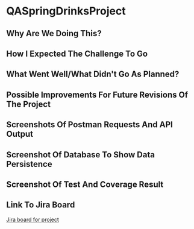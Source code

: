 # QASpringDrinksProject

## Why Are We Doing This?

## How I Expected The Challenge To Go

## What Went Well/What Didn't Go As Planned?

## Possible Improvements For Future Revisions Of The Project

## Screenshots Of Postman Requests And API Output

## Screenshot Of Database To Show Data Persistence

## Screenshot Of Test And Coverage Result

## Link To Jira Board
[Jira board for project](https://superqaadventureforce.atlassian.net/jira/software/projects/DRI/boards/3)

